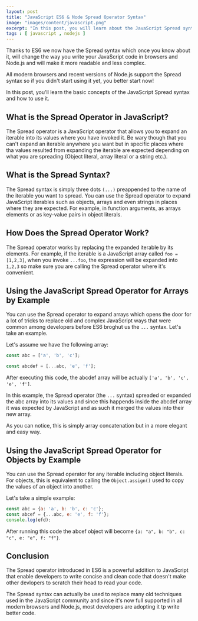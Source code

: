 ```yaml
---
layout: post
title: "JavaScript ES6 & Node Spread Operator Syntax"
image: "images/content/javascript.png"
excerpt: "In this post, you will learn about the JavaScript Spread syntax or operator." 
tags : [ javascript , nodejs ]
---
```


Thanks to ES6 we now have the Spread syntax which once you know about it, will change the way you write your JavaScript code in browsers and Node.js and will make it more readable and less complex.

All modern browsers and recent versions of Node.js support the Spread syntax so if you didn't start using it yet, you better start now!

In this post, you'll learn the basic concepts of the JavaScript Spread syntax and how to use it.

## What is the Spread Operator in JavaScript?

The Spread operator is a JavaScript operator that allows you to expand an iterable into its values where you have invoked it. Be wary though that you can't expand an iterable anywhere you want but in specific places where tha values resulted from expanding the iterable are expected depending on what you are spreading (Object literal, array literal or a string etc.).

## What is the Spread Syntax?

The Spread syntax is simply three dots `(...)` preappended to the name of the iterable you want to spread. You can use the Spread operator to expand JavaScript iterables such as objects, arrays and even strings in places where they are expected. For example, in function arguments, as arrays elements or as key-value pairs in object literals.

## How Does the Spread Operator Work?

The Spread operator works by replacing the expanded iterable by its elements. For example, if the iterable is a JavaScript array called `foo = [1,2,3]`, when you invoke `...foo`, the expression will be expanded into `1,2,3` so make sure you are calling the Spread operator where it's convenient.

## Using the JavaScript Spread Operator for Arrays by Example

You can use the Spread operator to expand arrays which opens the door for a lot of tricks to replace old and complex JavaScript ways that were common among developers before ES6 broghut us the `...` syntax. Let's take an example. 

Let's assume we have the following array:

```javascript
const abc = ['a', 'b', 'c'];

const abcdef = [...abc, 'e', 'f'];
```

After executing this code, the abcdef array will be actually `['a', 'b', 'c', 'e', 'f']`.

In this example, the Spread operator (the `...` syntax) spreaded or expanded the abc array into its values and since this happends inside the abcdef array it was expected by JavaScript and as such it merged the values into their new array.

As you can notice, this is simply array concatenation but in a more elegant and easy way.

## Using the JavaScript Spread Operator for Objects by Example

You can use the Spread operator for any iterable including object literals. For objects, this is equivalent to calling the `Object.assign()` used to copy the values of an object into another.

Let's take a simple example:

```javascript
const abc = {a: 'a', b: 'b', c: 'c'};
const abcef = {...abc, e: 'e', f: 'f'};
console.log(efd);
```

After running this code the abcef object will become `{a: "a", b: "b", c: "c", e: "e", f: "f"}`.

## Conclusion

The Spread operator introduced in ES6 is a powerful addition to JavaScript that enable developers to write concise and clean code that doesn't make other devlopers to scratch their head to read your code.

The Spread syntax can actually be used to replace many old techniques used in the JavaScript community and since it's now full supported in all modern browsers and Node.js, most developers are adopting it tp write better code.








